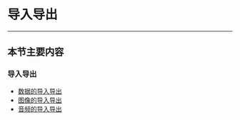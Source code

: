 # 导入导出

---


## 本节主要内容

### 导入导出

* [数据的导入导出](./01-import-and-export-data.html)
* [图像的导入导出](./02-import-and-export-picture.html)
* [音频的导入导出](./03-import-and-export-audio.html)

